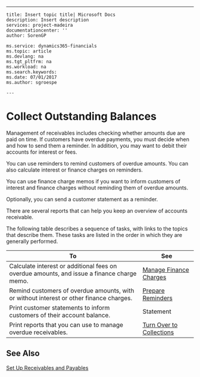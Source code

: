 ---
    title: Insert topic title| Microsoft Docs
    description: Insert description
    services: project-madeira
    documentationcenter: ''
    author: SorenGP

    ms.service: dynamics365-financials
    ms.topic: article
    ms.devlang: na
    ms.tgt_pltfrm: na
    ms.workload: na
    ms.search.keywords:
    ms.date: 07/01/2017
    ms.author: sgroespe

    ---
# Collect Outstanding Balances
Management of receivables includes checking whether amounts due are paid on time. If customers have overdue payments, you must decide when and how to send them a reminder. In addition, you may want to debit their accounts for interest or fees.  
  
 You can use reminders to remind customers of overdue amounts. You can also calculate interest or finance charges on reminders.  
  
 You can use finance charge memos if you want to inform customers of interest and finance charges without reminding them of overdue amounts.  
  
 Optionally, you can send a customer statement as a reminder.  
  
 There are several reports that can help you keep an overview of accounts receivable.  
  
 The following table describes a sequence of tasks, with links to the topics that describe them. These tasks are listed in the order in which they are generally performed.  
  
|**To**|**See**|  
|------------|-------------|  
|Calculate interest or additional fees on overdue amounts, and issue a finance charge memo.|[Manage Finance Charges](../FullExperience/manage-finance-charges.md)|  
|Remind customers of overdue amounts, with or without interest or other finance charges.|[Prepare Reminders](../FullExperience/prepare-reminders.md)|  
|Print customer statements to inform customers of their account balance.|Statement|  
|Print reports that you can use to manage overdue receivables.|[Turn Over to Collections](../FullExperience/turn-over-to-collections.md)|  
  
## See Also  
 [Set Up Receivables and Payables](../FullExperience/set-up-receivables-and-payables.md)
